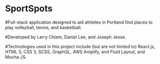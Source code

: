 # SportSpots


#Full-stack application designed to aid athletes in Portland find places to play volleyball, tennis, and basketball.

#Developed by Larry Chiem, Daniel Lee, and Joseph Jesse.

#Technologies used in this project include (but are not limited to) React.js, HTML 5, CSS 3, SCSS, GraphQL, AWS Amplify, and Fluid Layout, and Mocha JS. 

